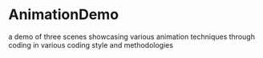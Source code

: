 # AnimationDemo
a demo of three scenes showcasing various animation techniques through coding in various coding style and methodologies
